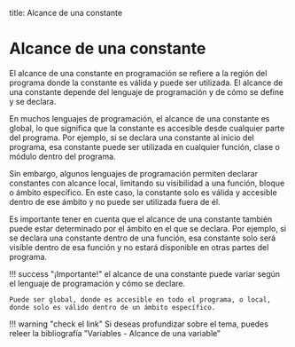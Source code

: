 title: Alcance de una constante

# Alcance de una constante

El alcance de una constante en programación se refiere a la región del programa donde la constante es válida y puede ser utilizada. El alcance de una constante depende del lenguaje de programación y de cómo se define y se declara.

En muchos lenguajes de programación, el alcance de una constante es global, lo que significa que la constante es accesible desde cualquier parte del programa. Por ejemplo, si se declara una constante al inicio del programa, esa constante puede ser utilizada en cualquier función, clase o módulo dentro del programa.

Sin embargo, algunos lenguajes de programación permiten declarar constantes con alcance local, limitando su visibilidad a una función, bloque o ámbito específico. En este caso, la constante solo es válida y accesible dentro de ese ámbito y no puede ser utilizada fuera de él.

Es importante tener en cuenta que el alcance de una constante también puede estar determinado por el ámbito en el que se declara. Por ejemplo, si se declara una constante dentro de una función, esa constante solo será visible dentro de esa función y no estará disponible en otras partes del programa.

!!! success "¡Importante!"
    el alcance de una constante puede variar según el lenguaje de programación y cómo se declare. 

    Puede ser global, donde es accesible en todo el programa, o local, donde solo es válido dentro de un ámbito específico.

!!! warning "check el link"
    Si deseas profundizar sobre el tema, puedes releer la bibliografía ”Variables - Alcance de una variable”
